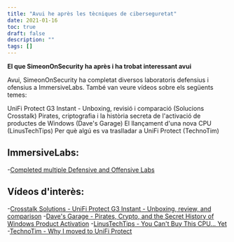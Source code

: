 ```yaml
---
title: "Avui he après les tècniques de ciberseguretat"
date: 2021-01-16
toc: true
draft: false
description: ""
tags: []
---
```


**El que SimeonOnSecurity ha après i ha trobat interessant avui**

Avui, SimeonOnSecurity ha completat diversos laboratoris defensius i ofensius a ImmersiveLabs. També van veure vídeos sobre els següents temes:

UniFi Protect G3 Instant - Unboxing, revisió i comparació (Solucions Crosstalk)
Pirates, criptografia i la història secreta de l'activació de productes de Windows (Dave's Garage)
El llançament d'una nova CPU (LinusTechTips)
Per què algú es va traslladar a UniFi Protect (TechnoTim)

## ImmersiveLabs:
-[Completed multiple Defensive and Offensive Labs](https://www.immersivelabs.com/)

## Vídeos d'interès:
-[Crosstalk Solutions - UniFi Protect G3 Instant - Unboxing, review, and comparison](https://www.youtube.com/watch?v=JmLqZ36aKJA&t)
-[Dave's Garage - Pirates, Crypto, and the Secret History of Windows Product Activation](https://www.youtube.com/watch?v=FpKNFCFABp0)
-[LinusTechTips - You Can't Buy This CPU... Yet](https://www.youtube.com/watch?v=g2BEr6BCg_E)
-[TechnoTim - Why I moved to UniFi Protect](https://www.youtube.com/watch?v=W9XgDZAezkg)